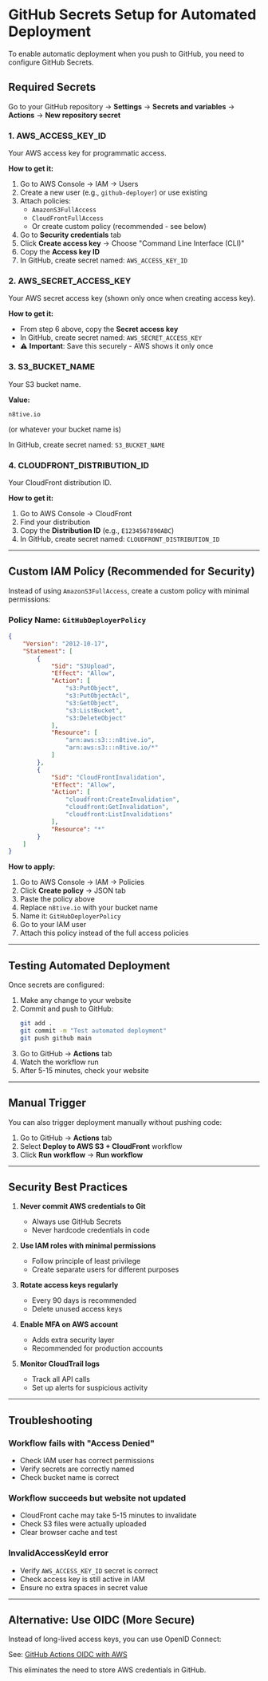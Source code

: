 # GitHub Secrets Setup for Automated Deployment

To enable automatic deployment when you push to GitHub, you need to configure GitHub Secrets.

## Required Secrets

Go to your GitHub repository → **Settings** → **Secrets and variables** → **Actions** → **New repository secret**

### 1. AWS_ACCESS_KEY_ID
Your AWS access key for programmatic access.

**How to get it:**
1. Go to AWS Console → IAM → Users
2. Create a new user (e.g., `github-deployer`) or use existing
3. Attach policies:
   - `AmazonS3FullAccess`
   - `CloudFrontFullAccess`
   - Or create custom policy (recommended - see below)
4. Go to **Security credentials** tab
5. Click **Create access key** → Choose "Command Line Interface (CLI)"
6. Copy the **Access key ID**
7. In GitHub, create secret named: `AWS_ACCESS_KEY_ID`

### 2. AWS_SECRET_ACCESS_KEY
Your AWS secret access key (shown only once when creating access key).

**How to get it:**
- From step 6 above, copy the **Secret access key**
- In GitHub, create secret named: `AWS_SECRET_ACCESS_KEY`
- ⚠️ **Important**: Save this securely - AWS shows it only once

### 3. S3_BUCKET_NAME
Your S3 bucket name.

**Value:**
```
n8tive.io
```
(or whatever your bucket name is)

In GitHub, create secret named: `S3_BUCKET_NAME`

### 4. CLOUDFRONT_DISTRIBUTION_ID
Your CloudFront distribution ID.

**How to get it:**
1. Go to AWS Console → CloudFront
2. Find your distribution
3. Copy the **Distribution ID** (e.g., `E1234567890ABC`)
4. In GitHub, create secret named: `CLOUDFRONT_DISTRIBUTION_ID`

---

## Custom IAM Policy (Recommended for Security)

Instead of using `AmazonS3FullAccess`, create a custom policy with minimal permissions:

### Policy Name: `GitHubDeployerPolicy`

```json
{
    "Version": "2012-10-17",
    "Statement": [
        {
            "Sid": "S3Upload",
            "Effect": "Allow",
            "Action": [
                "s3:PutObject",
                "s3:PutObjectAcl",
                "s3:GetObject",
                "s3:ListBucket",
                "s3:DeleteObject"
            ],
            "Resource": [
                "arn:aws:s3:::n8tive.io",
                "arn:aws:s3:::n8tive.io/*"
            ]
        },
        {
            "Sid": "CloudFrontInvalidation",
            "Effect": "Allow",
            "Action": [
                "cloudfront:CreateInvalidation",
                "cloudfront:GetInvalidation",
                "cloudfront:ListInvalidations"
            ],
            "Resource": "*"
        }
    ]
}
```

**How to apply:**
1. Go to AWS Console → IAM → Policies
2. Click **Create policy** → JSON tab
3. Paste the policy above
4. Replace `n8tive.io` with your bucket name
5. Name it: `GitHubDeployerPolicy`
6. Go to your IAM user
7. Attach this policy instead of the full access policies

---

## Testing Automated Deployment

Once secrets are configured:

1. Make any change to your website
2. Commit and push to GitHub:
   ```bash
   git add .
   git commit -m "Test automated deployment"
   git push github main
   ```
3. Go to GitHub → **Actions** tab
4. Watch the workflow run
5. After 5-15 minutes, check your website

---

## Manual Trigger

You can also trigger deployment manually without pushing code:

1. Go to GitHub → **Actions** tab
2. Select **Deploy to AWS S3 + CloudFront** workflow
3. Click **Run workflow** → **Run workflow**

---

## Security Best Practices

1. **Never commit AWS credentials to Git**
   - Always use GitHub Secrets
   - Never hardcode credentials in code

2. **Use IAM roles with minimal permissions**
   - Follow principle of least privilege
   - Create separate users for different purposes

3. **Rotate access keys regularly**
   - Every 90 days is recommended
   - Delete unused access keys

4. **Enable MFA on AWS account**
   - Adds extra security layer
   - Recommended for production accounts

5. **Monitor CloudTrail logs**
   - Track all API calls
   - Set up alerts for suspicious activity

---

## Troubleshooting

### Workflow fails with "Access Denied"
- Check IAM user has correct permissions
- Verify secrets are correctly named
- Check bucket name is correct

### Workflow succeeds but website not updated
- CloudFront cache may take 5-15 minutes to invalidate
- Check S3 files were actually uploaded
- Clear browser cache and test

### InvalidAccessKeyId error
- Verify `AWS_ACCESS_KEY_ID` secret is correct
- Check access key is still active in IAM
- Ensure no extra spaces in secret value

---

## Alternative: Use OIDC (More Secure)

Instead of long-lived access keys, you can use OpenID Connect:

See: [GitHub Actions OIDC with AWS](https://docs.github.com/en/actions/deployment/security-hardening-your-deployments/configuring-openid-connect-in-amazon-web-services)

This eliminates the need to store AWS credentials in GitHub.

